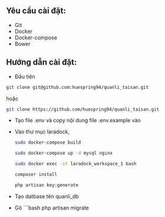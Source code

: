## Yêu cầu cài đặt:

- Git
- Docker
- Docker-compose
- Bower

## Hướng dẫn cài đặt:
- Đầu tiên
```bash
git clone git@github.com:huespring94/quanli_taisan.git
```
hoặc
```bash 
git clone https://github.com/huespring94/quanli_taisan.git
 ```

- Tạo file .env và copy nội dung file .env.example vào 

- Vào thư mục laradock,

    ```bash
    sudo docker-compose build
    ```
    ```bash
    sudo docker-compose up -d mysql nginx
    ```
    ```bash
    sudo docker exec -it laradock_workspace_1 bash
    ```
    ```bash
    composer install
    ```
    ```bash
    php artisan key:generate
    ```

- Tạo datbase tên quanli_db

- Gõ ```bash
php artisan migrate
```

